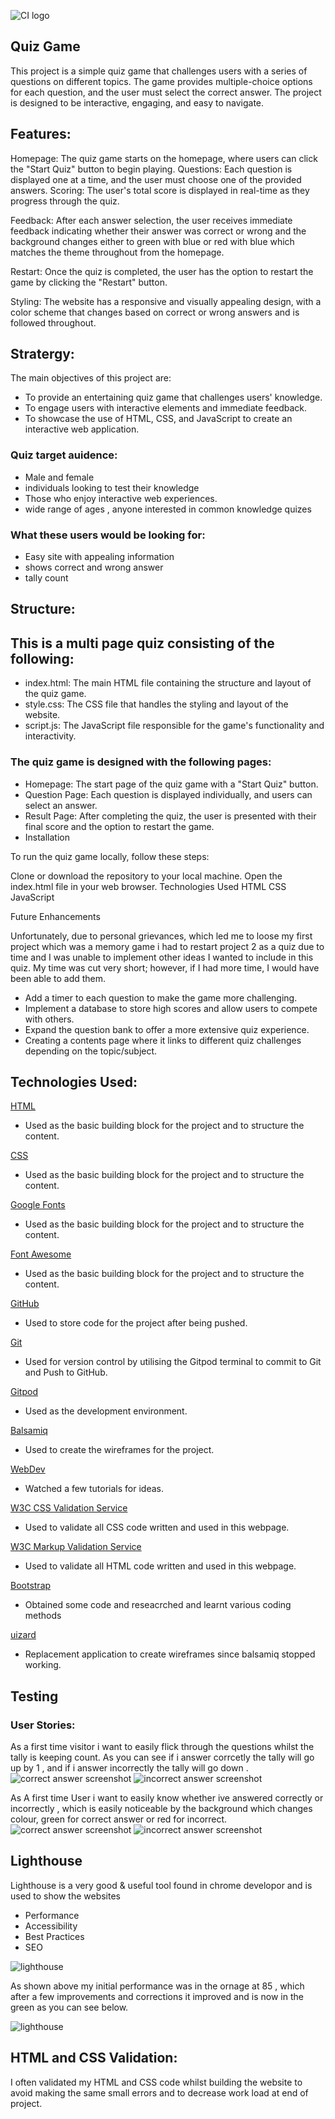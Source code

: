 ![CI logo](assets/images/weblogo.png)

## Quiz Game
This project is a simple quiz game that challenges users with a series of questions on different topics. The game provides multiple-choice options for each question, and the user must select the correct answer. The project is designed to be interactive, engaging, and easy to navigate.

## Features:
Homepage: The quiz game starts on the homepage, where users can click the "Start Quiz" button to begin playing.
Questions: Each question is displayed one at a time, and the user must choose one of the provided answers.
Scoring: The user's total score is displayed in real-time as they progress through the quiz.

Feedback: After each answer selection, the user receives immediate feedback indicating whether their answer was correct or wrong and the background changes either to green with blue or red with blue which matches the theme throughout from the homepage.

Restart: Once the quiz is completed, the user has the option to restart the game by clicking the "Restart" button.

Styling: The website has a responsive and visually appealing design, with a color scheme that changes based on correct or wrong answers and is followed throughout.

## Stratergy:

The main objectives of this project are:

- To provide an entertaining quiz game that challenges users' knowledge.
- To engage users with interactive elements and immediate feedback.
- To showcase the use of HTML, CSS, and JavaScript to create an interactive web application.

### Quiz target auidence:
- Male and female
- individuals looking to test their knowledge
- Those who enjoy interactive web experiences.
- wide range of ages , anyone interested in common knowledge quizes

### What these users would be looking for:

- Easy site with appealing information
- shows correct and wrong answer
- tally count

## Structure:

## This is a multi page quiz consisting of the following:

- index.html: The main HTML file containing the structure and layout of the quiz game.
- style.css: The CSS file that handles the styling and layout of the website.
- script.js: The JavaScript file responsible for the game's functionality and interactivity.

### The quiz game is designed with the following pages:

- Homepage: The start page of the quiz game with a "Start Quiz" button.
- Question Page: Each question is displayed individually, and users can select an answer.
- Result Page: After completing the quiz, the user is presented with their final score and the option to restart the game.
- Installation

To run the quiz game locally, follow these steps:

Clone or download the repository to your local machine.
Open the index.html file in your web browser.
Technologies Used
HTML
CSS
JavaScript

Future Enhancements

Unfortunately, due to personal grievances, which led me to loose my first project which was a memory game i had to restart project 2 as a quiz due to time and I was unable to implement other ideas I wanted to include in this quiz. My time was cut very short; however, if I had more time, I would have been able to add them.
  
- Add a timer to each question to make the game more challenging.
- Implement a database to store high scores and allow users to compete with others.
- Expand the question bank to offer a more extensive quiz experience.
- Creating a contents page where it links to different quiz challenges depending on the topic/subject.

## Technologies Used:

[HTML](https://developer.mozilla.org/en-US/docs/Web/HTML)
- Used as the basic building block for the project and to structure the content.

[CSS](https://developer.mozilla.org/en-US/docs/Learn/Getting_started_with_the_web/CSS_basics)
- Used as the basic building block for the project and to structure the content.

[Google Fonts](https://fonts.google.com/)
- Used as the basic building block for the project and to structure the content.

[Font Awesome](https://fontawesome.com/)
- Used as the basic building block for the project and to structure the content.

[GitHub](https://github.com/)
- Used to store code for the project after being pushed.

[Git](https://git-scm.com/)
- Used for version control by utilising the Gitpod terminal to commit to Git and Push to GitHub.

[Gitpod](https://www.gitpod.io/)
- Used as the development environment.

[Balsamiq](https://www.figma.com/)
- Used to create the wireframes for the project.

[WebDev](https://courses.webdevsimplified.com/)
- Watched a few tutorials for ideas.

[W3C CSS Validation Service](https://jigsaw.w3.org/css-validator/#validate_by_input)
- Used to validate all CSS code written and used in this webpage.

[W3C Markup Validation Service](https://validator.w3.org/)
- Used to validate all HTML code written and used in this webpage.

[Bootstrap](https://getbootstrap.com/)
- Obtained some code and reseacrched and learnt various coding methods

[uizard](https://uizard.io/)
- Replacement application to create wireframes since balsamiq stopped working.

## Testing

### User Stories: 

As a first time visitor i want to easily flick through the questions whilst the tally is keeping count. As you can see if i answer corrcetly the tally will go up by 1 , and if i answer incorrectly the tally will go down .
![correct answer screenshot](assets/images/Correct_Answer.png)
![incorrect answer screenshot](assets/images/Incorrect_Answer.png)

As A first time User i want to easily know whether ive answered correctly or incorrectly , which is easily noticeable by the background which changes colour, green for correct answer or red for incorrect.
![correct answer screenshot](assets/images/Correct_Answer.png)
![incorrect answer screenshot](assets/images/Incorrect_Answer.png)

## Lighthouse

Lighthouse is a very good & useful tool found in chrome developor and is used to show the websites

- Performance
- Accessibility
- Best Practices
- SEO

![lighthouse](assets/images/performance.png)

As shown above my initial performance was in the ornage at 85 , which after a few improvements and corrections it improved and is now in the green as you can see below.

![lighthouse](assets/images/lighthouse.png)

## HTML and CSS Validation:

I often validated my HTML and CSS code whilst building the website to avoid making the same small errors and to decrease work load at end of project. 

